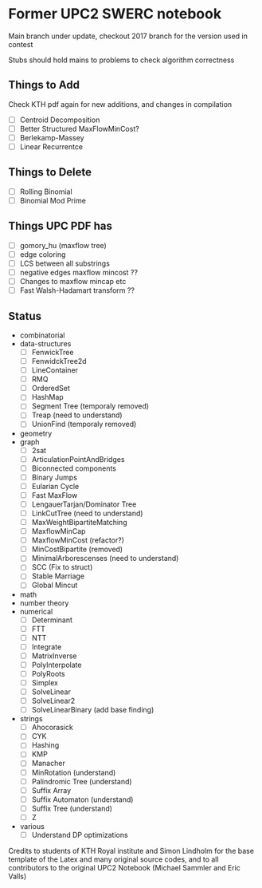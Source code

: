 # Former UPC2 SWERC notebook
Main branch under update, checkout 2017 branch for the version used in contest

Stubs should hold mains to problems to check algorithm correctness
## Things to Add
Check KTH pdf again for new additions, and changes in compilation
- [ ] Centroid Decomposition
- [ ] Better Structured MaxFlowMinCost?
- [ ] Berlekamp-Massey
- [ ] Linear Recurrentce

## Things to Delete
- [ ] Rolling Binomial
- [ ] Binomial Mod Prime

## Things UPC PDF has
- [ ] gomory_hu (maxflow tree)
- [ ] edge coloring
- [ ] LCS between all substrings
- [ ] negative edges maxflow mincost ??
- [ ] Changes to maxflow mincap etc
- [ ] Fast Walsh-Hadamart transform ??

## Status
- combinatorial
- data-structures
  - [ ] FenwickTree
  - [ ] FenwidckTree2d
  - [ ] LineContainer
  - [ ] RMQ
  - [ ] OrderedSet
  - [ ] HashMap
  - [ ] Segment Tree (temporaly removed)
  - [ ] Treap (need to understand)
  - [ ] UnionFind (temporaly removed)
- geometry
- graph
  - [ ] 2sat
  - [ ] ArticulationPointAndBridges
  - [ ] Biconnected components
  - [ ] Binary Jumps
  - [ ] Eularian Cycle
  - [ ] Fast MaxFlow
  - [ ] LengauerTarjan/Dominator Tree
  - [ ] LinkCutTree (need to understand)
  - [ ] MaxWeightBipartiteMatching
  - [ ] MaxflowMinCap
  - [ ] MaxflowMinCost (refactor?)
  - [ ] MinCostBipartite (removed)
  - [ ] MinimalArborescenses (need to understand)
  - [ ] SCC (Fix to struct)
  - [ ] Stable Marriage
  - [ ] Global Mincut
- math
- number theory
- numerical
  - [ ] Determinant
  - [ ] FTT
  - [ ] NTT
  - [ ] Integrate
  - [ ] MatrixInverse
  - [ ] PolyInterpolate
  - [ ] PolyRoots
  - [ ] Simplex
  - [ ] SolveLinear
  - [ ] SolveLinear2
  - [ ] SolveLinearBinary (add base finding)
- strings
  - [ ] Ahocorasick
  - [ ] CYK
  - [ ] Hashing
  - [ ] KMP
  - [ ] Manacher
  - [ ] MinRotation (understand)
  - [ ] Palindromic Tree (understand)
  - [ ] Suffix Array
  - [ ] Suffix Automaton (understand)
  - [ ] Suffix Tree (understand)
  - [ ] Z
- various
  - [ ] Understand DP optimizations

Credits to students of KTH Royal institute and Simon Lindholm for the base template of the Latex and many original source codes, and to all contributors to the original UPC2 Notebook (Michael Sammler and Eric Valls)
